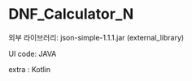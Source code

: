 # DNF_Calculator_N

외부 라이브러리: json-simple-1.1.1.jar
(external_library)


UI code: JAVA

extra : Kotlin
